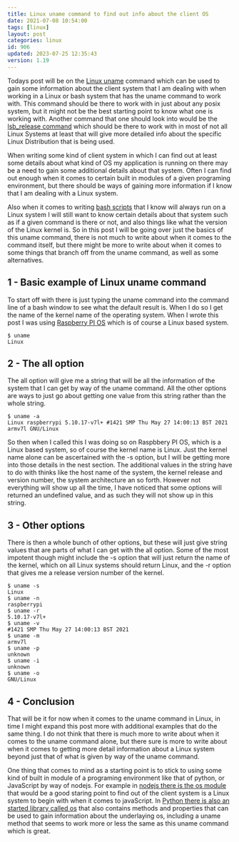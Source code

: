 ```yaml
---
title: Linux uname command to find out info about the client OS
date: 2021-07-08 10:54:00
tags: [linux]
layout: post
categories: linux
id: 906
updated: 2023-07-25 12:35:43
version: 1.19
---
```


Todays post will be on the [Linux uname](https://linux.die.net/man/1/uname) command which can be used to gain some information about the client system that I am dealing with when working in a Linux or bash system that has the uname command to work with. This command should be there to work with in just about any posix system, but it might not be the best starting point to know what one is working with. Another command that one should look into would be the [lsb_release command](/2023/07/25/linux-lsb-release/) which should be there to work with in most of not all Linux Systems at least that will give more detailed info about the specific Linux Distribution that is being used.

When writing some kind of client system in which I can find out at least some details about what kind of OS my application is running on there may be a need to gain some additional details about that system. Often I can find out enough when it comes to certain built in modules of a given programing environment, but there should be ways of gaining more information if I know that I am dealing with a Linux system. 

Also when it comes to writing [bash scripts](/2020/11/27/linux-bash-script/) that I know will always run on a Linux system I will still want to know certain details about that system such as if a given command is there or not, and also things like what the version of the Linux kernel is. So in this post I will be going over just the basics of this uname command, there is not much to write about when it comes to the command itself, but there might be more to write about when it comes to some things that branch off from the uname command, as well as some alternatives.

<!-- more -->

## 1 - Basic example of Linux uname command

To start off with there is just typing the uname command into the command line of a bash window to see what the default result is. When I do so I get the name of the kernel name of the operating system. When I wrote this post I was using [Raspberry PI OS](https://en.wikipedia.org/wiki/Raspberry_Pi_OS) which is of course a Linux based system.

```
$ uname
Linux
```

## 2 - The all option

The all option will give me a string that will be all the information of the system that I can get by way of the uname command. All the other options are ways to just go about getting one value from this string rather than the whole string.

```
$ uname -a
Linux raspberrypi 5.10.17-v7l+ #1421 SMP Thu May 27 14:00:13 BST 2021 armv7l GNU/Linux
```

So then when I called this I was doing so on Raspbbery PI OS, which is a Linux based system, so of course the kernel name is Linux. Just the kernel name alone can be ascertained with the -s option, but I will be getting more into those details in the nest section. The additional values in the string have to do with thinks like the host name of the system, the kernel release and version number, the system architecture an so forth. However not everything will show up all the time, I have noticed that some options will returned an undefined value, and as such they will not show up in this string.

## 3 - Other options

There is then a whole bunch of other options, but these will just give string values that are parts of what I can get with the all option. Some of the most impotent though might include the -s option that will just return the name of the kernel, which on all Linux systems should return Linux, and the -r option that gives me a release version number of the kernel.

```
$ uname -s
Linux
$ uname -n
raspberrypi
$ uname -r
5.10.17-v7l+
$ uname -v
#1421 SMP Thu May 27 14:00:13 BST 2021
$ uname -m
armv7l
$ uname -p
unknown
$ uname -i
unknown
$ uname -o
GNU/Linux

```

## 4 - Conclusion

That will be it for now when it comes to the uname command in Linux, in time I might expand this post more with additional examples that do the same thing. I do not think that there is much more to write about when it comes to the uname command alone, but there sure is more to write about when it comes to getting more detail information about a Linux system beyond just that of what is given by way of the uname command. 

One thing that comes to mind as a starting point is to stick to using some kind of built in module of a programing environment like that of python, or JavaScript by way of nodejs. For example in [nodejs there is the os module](/2019/11/19/nodejs-os/) that would be a good staring point to find out of the client system is a Linux system to begin with when it comes to javaScript. In [Python there is also an started library called os](/2021/01/06/python-standard-library-os/) that also contains methods and properties that can be used to gain information about the underlaying os, including a uname method that seems to work more or less the same as this uname command which is great.

